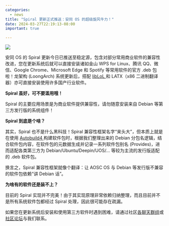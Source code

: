 ```yaml
---
categories:
  - news
title: "Spiral 更新正式推送：安同 OS 的超级旋风牛力！"
date: 2024-03-27T22:19:13-08:00
important: true

---
```

![](/assets/news/2024-03-27-spiral.jpg)

安同 OS 的 Spiral 更新今日已推送至稳定源，包含对部分常用商业软件的兼容性改进，您在更新系统后就可以直接安装诸如金山 WPS for Linux、腾讯 QQ、微信、Google Chrome、Microsoft Edge 和 Spotify 等常用软件的官方 .deb 包啦！龙架构 (LoongArch) 系统更新后，搭配 [libLoL ](https://liblol.aosc.io/) 和 LATX（x86 二进制翻译器）亦可直接安装使用许多国产行业软件。

**Spiral 虽好，可不要滥用哦！**

Spiral 的主要应用场景是为商业软件提供兼容性，请勿随意安装来自 Debian 等第三方发行版的系统组件！

**Spiral 到底是个啥？**

其实，Spiral 也不是什么黑科技！Spiral 兼容性框架名字“来头大”，但本质上就是在使用 [Autobuild4 ](https://github.com/AOSC-Dev/autobuild4) 构建软件包时，根据我们整理出来的 Debian 分包名逻辑，结合软件包内容，在软件包的元数据生成并记录一系列软件包别名 (Provides)，进而适配各类第三方为 Debian/Ubuntu/Deepin/UOS/... 等较为主流的发行版适配的 .deb 软件包。

换言之，Spiral 兼容性框架就像个翻译：让 AOSC OS 与 Debian 等发行版不兼容的软件包依赖“讲 Debian 话”。

**为啥有的软件还是装不上？**

目前的 Spiral 实现并不完美！由于其实现原理非常依赖归纳整理，而且目前并不是所有系统软件包都经过 Spiral 处理，因此很可能存在疏漏。

如果您在更新系统后安装和使用第三方软件时遇到困难，请通过社区[各聊天群组](https://aosc.io/zh-cn/contact/)或[社区论坛](https://bbs.aosc.io/)与我们联系。
